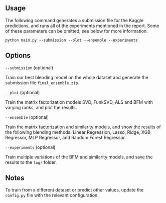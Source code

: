 ## Usage

The following command generates a submission file for the Kaggle predictions, and runs all of the experiments mentioned in the report. Some of these parameters can be omitted, see below for more information.

```
python main.py --submission --plot --ensemble --experiments
```

## Options

```--submission``` (optional)

Train our best blending model on the whole dataset and generate the submission file `final_ensemble.zip`.

```--plot``` (optional)

Train the matrix factorization models SVD, FunkSVD, ALS and BFM with varying ranks, and plot the results.

```--ensemble``` (optional)

Train the matrix factorization and similarity models, and show the results of the following blending methods: Linear Regression, Lasso, Ridge, XGB Regressor, MLP Regressor, and Random Forest Regressor.

```--experiments``` (optional)

Train multiple variations of the BFM and similarity models, and save the results to the `log/` folder.

## Notes

To train from a different dataset or predict other values, update the `config.py` file with the relevant configuration.